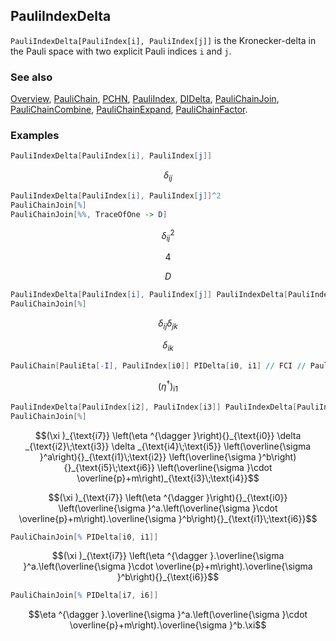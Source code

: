 ## PauliIndexDelta

`PauliIndexDelta[PauliIndex[i], PauliIndex[j]]` is the Kronecker-delta in the Pauli space with two explicit Pauli indices `i` and `j`.

### See also

[Overview](Extra/FeynCalc.md), [PauliChain](PauliChain.md), [PCHN](PCHN.md), [PauliIndex](PauliIndex.md), [DIDelta](DIDelta.md), [PauliChainJoin](PauliChainJoin.md), [PauliChainCombine](PauliChainCombine.md), [PauliChainExpand](PauliChainExpand.md), [PauliChainFactor](PauliChainFactor.md).

### Examples

```mathematica
PauliIndexDelta[PauliIndex[i], PauliIndex[j]]
```

$$\delta _{ij}$$

```mathematica
PauliIndexDelta[PauliIndex[i], PauliIndex[j]]^2
PauliChainJoin[%]
PauliChainJoin[%%, TraceOfOne -> D]
```

$$\delta _{ij}^2$$

$$4$$

$$D$$

```mathematica
PauliIndexDelta[PauliIndex[i], PauliIndex[j]] PauliIndexDelta[PauliIndex[j], PauliIndex[k]]
PauliChainJoin[%]
```

$$\delta _{ij} \delta _{jk}$$

$$\delta _{ik}$$

```mathematica
PauliChain[PauliEta[-I], PauliIndex[i0]] PIDelta[i0, i1] // FCI // PauliChainJoin
```

$$\left(\eta ^{\dagger }\right){}_{\text{i1}}$$

```mathematica
PauliIndexDelta[PauliIndex[i2], PauliIndex[i3]] PauliIndexDelta[PauliIndex[i4], PauliIndex[i5]] PauliChain[PauliIndex[i7], PauliXi[I]] PauliChain[PauliEta[-I], PauliIndex[i0]] PauliChain[PauliSigma[CartesianIndex[a]], PauliIndex[i1], PauliIndex[i2]] PauliChain[PauliSigma[CartesianIndex[b]], PauliIndex[i5], PauliIndex[i6]] PauliChain[m + PauliSigma[CartesianMomentum[p]], PauliIndex[i3], PauliIndex[i4]]
PauliChainJoin[%]
```

$$(\xi )_{\text{i7}} \left(\eta ^{\dagger }\right){}_{\text{i0}} \delta _{\text{i2}\;\text{i3}} \delta _{\text{i4}\;\text{i5}} \left(\overline{\sigma }^a\right){}_{\text{i1}\;\text{i2}} \left(\overline{\sigma }^b\right){}_{\text{i5}\;\text{i6}} \left(\overline{\sigma }\cdot \overline{p}+m\right)_{\text{i3}\;\text{i4}}$$

$$(\xi )_{\text{i7}} \left(\eta ^{\dagger }\right){}_{\text{i0}} \left(\overline{\sigma }^a.\left(\overline{\sigma }\cdot \overline{p}+m\right).\overline{\sigma }^b\right){}_{\text{i1}\;\text{i6}}$$

```mathematica
PauliChainJoin[% PIDelta[i0, i1]]
```

$$(\xi )_{\text{i7}} \left(\eta ^{\dagger }.\overline{\sigma }^a.\left(\overline{\sigma }\cdot \overline{p}+m\right).\overline{\sigma }^b\right){}_{\text{i6}}$$

```mathematica
PauliChainJoin[% PIDelta[i7, i6]]
```

$$\eta ^{\dagger }.\overline{\sigma }^a.\left(\overline{\sigma }\cdot \overline{p}+m\right).\overline{\sigma }^b.\xi$$
